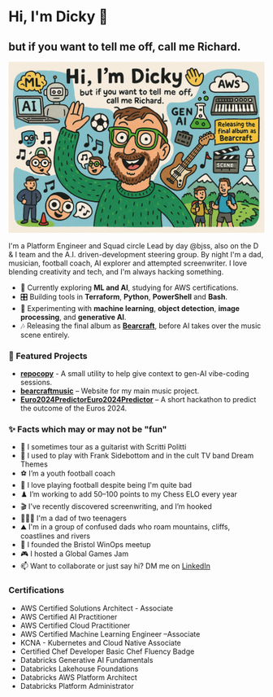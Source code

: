 # Hi, I'm Dicky 👋
## but if you want to tell me off, call me Richard.

<img src="hi i am dicky.png" alt="Hi, I'm Dicky. My beard isn't as good as depicted, fyi."/>

I'm a Platform Engineer and Squad circle Lead by day @bjss, also on the D & I team and the A.I. driven-development steering group. By night I'm a dad, musician, football coach, AI explorer and attempted screenwriter. I love blending creativity and tech, and I'm always hacking something.


- 🧠 Currently exploring **ML and AI**, studying for AWS certifications.
- 🎛️ Building tools in **Terraform**, **Python**, **PowerShell** and **Bash**.
- 🧪 Experimenting with **machine learning**, **object detection**, **image processing**, and **generative AI**.
- 🎶 Releasing the final album as [**Bearcraft**](https://www.bearcraftmusic.com/),  before AI takes over the music scene entirely.


### 🔧 Featured Projects

- [**repocopy**](https://github.com/dickymoore/repocopy) - A small utility to help give context to gen-AI vibe-coding sessions.
- [**bearcraftmusic**](https://github.com/dickymoore/bearcraftmusic) – Website for my main music project.
- [**Euro2024PredictorEuro2024Predictor**](https://github.com/dickymoore/Euro2024Predictor) – A short hackathon to predict the outcome of the Euros 2024.

### ✨ Facts which may or may not be "fun"

- 🎸 I sometimes tour as a guitarist with Scritti Politti
- 🥸 I used to play with Frank Sidebottom and in the cult TV band Dream Themes
- ⚽ I’m a youth football coach
- 🥅 I love playing football despite being I'm quite bad
- ♟️ I’m working to add 50–100 points to my Chess ELO every year
- 🎬 I’ve recently discovered screenwriting, and I’m hooked
- 👨‍👧‍👦 I'm a dad of two teenagers
- ⛰️ I'm in a group of confused dads who roam mountains, cliffs, coastlines and rivers
- 👥 I founded the Bristol WinOps meetup
- 🎮 I hosted a Global Games Jam
- 📫 Want to collaborate or just say hi? DM me on [LinkedIn]([https://www.linkedin.com/in/dickymoore](https://www.linkedin.com/in/dicky-moore-b20ab3112/)/)

### Certifications

- AWS Certified Solutions Architect - Associate
- AWS Certified AI Practitioner
- AWS Certified Cloud Practitioner
- AWS Certified Machine Learning Engineer –Associate
- KCNA - Kubernetes and Cloud Native Associate
- Certified Chef Developer Basic Chef Fluency Badge
- Databricks Generative AI Fundamentals
- Databricks Lakehouse Foundations
- Databricks AWS Platform Architect
- Databricks Platform Administrator
